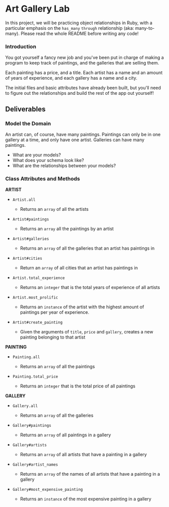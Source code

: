 # Art Gallery Lab

In this project, we will be practicing object relationships in Ruby, with a particular emphasis on the `has_many` `through` relationship (aka: many-to-many). Please read the whole README before writing any code!

### Introduction

You got yourself a fancy new job and you've been put in charge of making a program to keep track of paintings, and the galleries that are selling them.

Each painting has a price, and a title. Each artist has a name and an amount of years of experience, and each gallery has a name and a city.

The initial files and basic attributes have already been built, but you'll need to figure out the relationships and build the rest of the app out yourself!

## Deliverables

### Model the Domain

An artist can, of course, have many paintings. Paintings can only be in one gallery at a time, and only have one artist. Galleries can have many paintings.

- What are your models?
- What does your schema look like?
- What are the relationships between your models?

### Class Attributes and Methods

**ARTIST**

- `Artist.all`

  - Returns an `array` of all the artists

- `Artist#paintings`

  - Returns an `array` all the paintings by an artist

- `Artist#galleries`

  - Returns an `array` of all the galleries that an artist has paintings in

- `Artist#cities`

  - Return an `array` of all cities that an artist has paintings in

- `Artist.total_experience`

  - Returns an `integer` that is the total years of experience of all artists

- `Artist.most_prolific`

  - Returns an `instance` of the artist with the highest amount of paintings per year of experience.

- `Artist#create_painting`
  - Given the arguments of `title`, `price` and `gallery`, creates a new painting belonging to that artist

**PAINTING**

- `Painting.all`

  - Returns an `array` of all the paintings

- `Painting.total_price`
  - Returns an `integer` that is the total price of all paintings

**GALLERY**

- `Gallery.all`

  - Returns an `array` of all the galleries

- `Gallery#paintings`

  - Returns an `array` of all paintings in a gallery

- `Gallery#artists`

  - Returns an `array` of all artists that have a painting in a gallery

- `Gallery#artist_names`

  - Returns an `array` of the names of all artists that have a painting in a gallery

- `Gallery#most_expensive_painting`
  - Returns an `instance` of the most expensive painting in a gallery

